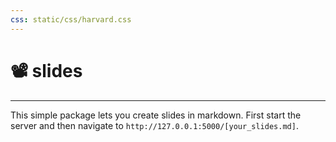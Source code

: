 ```yaml
---
css: static/css/harvard.css
---
```


# 📽️ slides

---

This simple package lets you create slides in markdown. First start the server and then navigate to `http://127.0.0.1:5000/[your_slides.md]`.
